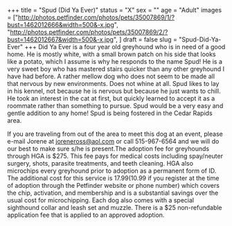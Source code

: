 +++
title = "Spud (Did Ya Ever)"
status = "X"
sex = ""
age = "Adult"
images = ["http://photos.petfinder.com/photos/pets/35007869/1/?bust=1462012666&width=500&-x.jpg",
"http://photos.petfinder.com/photos/pets/35007869/2/?bust=1462012667&width=500&-x.jpg",
]
draft = false
slug = "Spud-Did-Ya-Ever"
+++
Did Ya Ever is a four year old greyhound who is in need of a good home. He is mostly white, with a small brown patch on his side that looks like a potato, which I assume is why he responds to the name Spud! He is a very sweet boy who has mastered stairs quicker than any other greyhound I have had before. A rather mellow dog who does not seem to be made all that nervous by new environments. Does not whine at all. Spud likes to lay in his kennel, not because he is nervous but because he just wants to chill. He took an interest in the cat at first, but quickly learned to accept it as a roommate rather than something to pursue. Spud would be a very easy and gentle addition to any home! Spud is being fostered in the Cedar Rapids area.

If you are traveling from out of the area to meet this dog at an event, please e-mail Jorene at joreneross@aol.com or call 515-967-6564 and we will do our best to make sure s/he is present.The adoption fee for greyhounds through HGA is $275. This fee pays for medical costs including spay/neuter surgery, shots, parasite treatments, and teeth cleaning. HGA also microchips every greyhound prior to adoption as a permanent form of ID. The additional cost for this service is $17.99 ($10.99 if you register at the time of adoption through the Petfinder website or phone number) which covers the chip, activation, and membership and is a substantial savings over the usual cost for microchipping. Each dog also comes with a special sighthound collar and leash set and muzzle. There is a $25 non-refundable application fee that is applied to an approved adoption.
